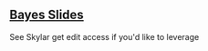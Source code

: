 ## [Bayes Slides](https://docs.google.com/presentation/d/1fqANTSZlyBecaYYf18gXsZ7ziZSKnbraywmqiNLbI5Q/edit#slide=id.g1e7bb90383_0_150) 
See Skylar get edit access if you'd like to leverage

